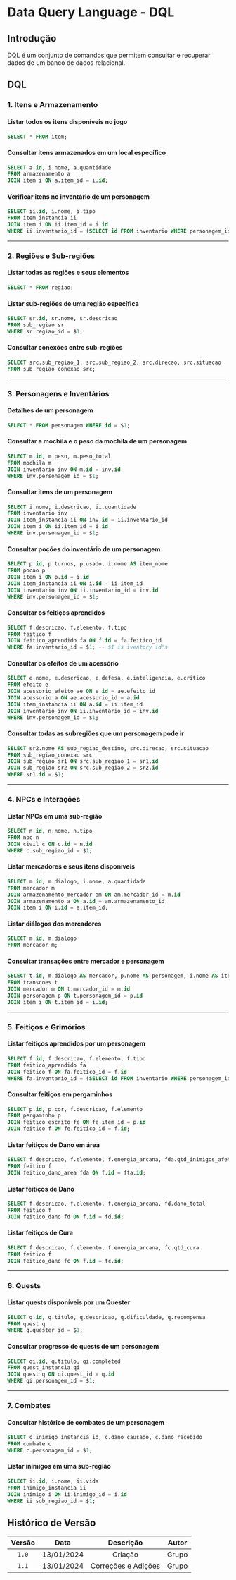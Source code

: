 # Data Query Language - DQL

## Introdução

DQL é um conjunto de comandos que permitem consultar e recuperar dados de um banco de dados relacional.


## DQL

### 1. Itens e Armazenamento

#### Listar todos os itens disponíveis no jogo
```sql
SELECT * FROM item;
```

#### Consultar itens armazenados em um local específico
```sql
SELECT a.id, i.nome, a.quantidade 
FROM armazenamento a
JOIN item i ON a.item_id = i.id;
```

#### Verificar itens no inventário de um personagem
```sql
SELECT ii.id, i.nome, i.tipo 
FROM item_instancia ii
JOIN item i ON ii.item_id = i.id
WHERE ii.inventario_id = (SELECT id FROM inventario WHERE personagem_id = $1);
```

---

### 2. Regiões e Sub-regiões

#### Listar todas as regiões e seus elementos
```sql
SELECT * FROM regiao;
```

#### Listar sub-regiões de uma região específica
```sql
SELECT sr.id, sr.nome, sr.descricao 
FROM sub_regiao sr
WHERE sr.regiao_id = $1;
```

#### Consultar conexões entre sub-regiões
```sql
SELECT src.sub_regiao_1, src.sub_regiao_2, src.direcao, src.situacao 
FROM sub_regiao_conexao src;
```

---

### 3. Personagens e Inventários

#### Detalhes de um personagem
```sql
SELECT * FROM personagem WHERE id = $1;
```

#### Consultar a mochila e o peso da mochila de um personagem
``` sql
SELECT m.id, m.peso, m.peso_total
FROM mochila m
JOIN inventario inv ON m.id = inv.id
WHERE inv.personagem_id = $1;
```

#### Consultar itens de um personagem
```sql
SELECT i.nome, i.descricao, ii.quantidade
FROM inventario inv
JOIN item_instancia ii ON inv.id = ii.inventario_id
JOIN item i ON ii.item_id = i.id
WHERE inv.personagem_id = $1;
```

#### Consultar poções do inventário de um personagem
```sql
SELECT p.id, p.turnos, p.usado, i.nome AS item_nome
FROM pocao p
JOIN item i ON p.id = i.id
JOIN item_instancia ii ON i.id - ii.item_id
JOIN inventario inv ON ii.inventario_id = inv.id
WHERE inv.personagem_id = $1;
```

#### Consultar os feitiços aprendidos
```sql
SELECT f.descricao, f.elemento, f.tipo
FROM feitico f
JOIN feitico_aprendido fa ON f.id = fa.feitico_id
WHERE fa.inventario_id = $1; -- $1 is iventory id's
```

#### Consultar os efeitos de um acessório
```sql
SELECT e.nome, e.descricao, e.defesa, e.inteligencia, e.critico
FROM efeito e
JOIN acessorio_efeito ae ON e.id = ae.efeito_id
JOIN acessorio a ON ae.acessorio_id = a.id
JOIN item_instancia ii ON a.id = ii.item_id
JOIN inventario inv ON ii.inventario_id = inv.id
WHERE inv.personagem_id = $1;
```

#### Consultar todas as subregiões que um personagem pode ir
``` sql
SELECT sr2.nome AS sub_regiao_destino, src.direcao, src.situacao
FROM sub_regiao_conexao src
JOIN sub_regiao sr1 ON src.sub_regiao_1 = sr1.id
JOIN sub_regiao sr2 ON src.sub_regiao_2 = sr2.id
WHERE sr1.id = $1; 
```

---

### 4. NPCs e Interações

#### Listar NPCs em uma sub-região
```sql
SELECT n.id, n.nome, n.tipo 
FROM npc n
JOIN civil c ON c.id = n.id
WHERE c.sub_regiao_id = $1;
```

#### Listar mercadores e seus itens disponíveis
```sql
SELECT m.id, m.dialogo, i.nome, a.quantidade 
FROM mercador m
JOIN armazenamento_mercador am ON am.mercador_id = m.id
JOIN armazenamento a ON a.id = am.armazenamento_id
JOIN item i ON i.id = a.item_id;
```

#### Listar diálogos dos mercadores
```sql
SELECT m.id, m.dialogo
FROM mercador m;
```

#### Consultar transações entre mercador e personagem
```sql
SELECT t.id, m.dialogo AS mercador, p.nome AS personagem, i.nome AS item
FROM transcoes t
JOIN mercador m ON t.mercador_id = m.id
JOIN personagem p ON t.personagem_id = p.id
JOIN item i ON t.item_id = i.id;
```

---

### 5. Feitiços e Grimórios

#### Listar feitiços aprendidos por um personagem
```sql
SELECT f.id, f.descricao, f.elemento, f.tipo 
FROM feitico_aprendido fa
JOIN feitico f ON fa.feitico_id = f.id
WHERE fa.inventario_id = (SELECT id FROM inventario WHERE personagem_id = $1);
```

#### Consultar feitiços em pergaminhos
```sql
SELECT p.id, p.cor, f.descricao, f.elemento 
FROM pergaminho p
JOIN feitico_escrito fe ON fe.item_id = p.id
JOIN feitico f ON fe.feitico_id = f.id;
```


#### Listar feitiços de Dano em área
```sql
SELECT f.descricao, f.elemento, f.energia_arcana, fda.qtd_inimigos_afetados
FROM feitico f
JOIN feitico_dano_area fda ON f.id = fta.id;
```

#### Listar feitiços de Dano
```sql
SELECT f.descricao, f.elemento, f.energia_arcana, fd.dano_total
FROM feitico f
JOIN feitico_dano fd ON f.id = fd.id;
```

#### Listar feitiços de Cura
```sql
SELECT f.descricao, f.elemento, f.energia_arcana, fc.qtd_cura
FROM feitico f
JOIN feitico_dano fc ON f.id = fc.id;
```

---

### 6. Quests

#### Listar quests disponíveis por um Quester
```sql
SELECT q.id, q.titulo, q.descricao, q.dificuldade, q.recompensa 
FROM quest q
WHERE q.quester_id = $1;
```

#### Consultar progresso de quests de um personagem
```sql
SELECT qi.id, q.titulo, qi.completed 
FROM quest_instancia qi
JOIN quest q ON qi.quest_id = q.id
WHERE qi.personagem_id = $1;
```

---

### 7. Combates

#### Consultar histórico de combates de um personagem
```sql
SELECT c.inimigo_instancia_id, c.dano_causado, c.dano_recebido 
FROM combate c
WHERE c.personagem_id = $1;
```

#### Listar inimigos em uma sub-região
```sql
SELECT ii.id, i.nome, ii.vida 
FROM inimigo_instancia ii
JOIN inimigo i ON ii.inimigo_id = i.id
WHERE ii.sub_regiao_id = $1;
```

## Histórico de Versão

| Versão |     Data   | Descrição | Autor |
| :----: | :--------: | :-------: | :---: |
| `1.0`  | 13/01/2024 | Criação   | Grupo |
| `1.1`  | 13/01/2024 | Correções e Adições | Grupo |